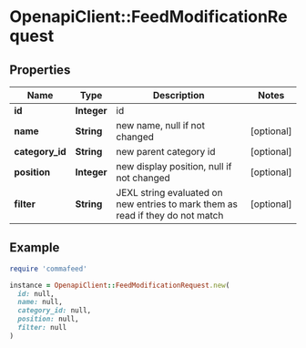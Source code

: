 # OpenapiClient::FeedModificationRequest

## Properties

| Name | Type | Description | Notes |
| ---- | ---- | ----------- | ----- |
| **id** | **Integer** | id |  |
| **name** | **String** | new name, null if not changed | [optional] |
| **category_id** | **String** | new parent category id | [optional] |
| **position** | **Integer** | new display position, null if not changed | [optional] |
| **filter** | **String** | JEXL string evaluated on new entries to mark them as read if they do not match | [optional] |

## Example

```ruby
require 'commafeed'

instance = OpenapiClient::FeedModificationRequest.new(
  id: null,
  name: null,
  category_id: null,
  position: null,
  filter: null
)
```

